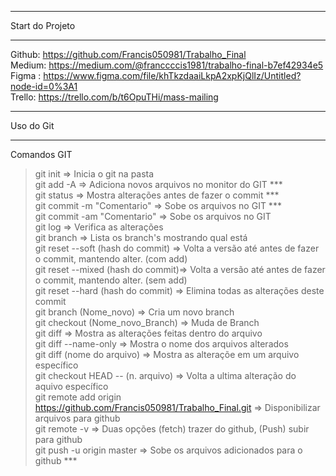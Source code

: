 **********************
Start do Projeto
**********************

Github: https://github.com/Francis050981/Trabalho_Final</br>
Medium: https://medium.com/@franccccis1981/trabalho-final-b7ef42934e5</br>
Figma : https://www.figma.com/file/khTkzdaaiLkpA2xpKjQlIz/Untitled?node-id=0%3A1</br>
Trello: https://trello.com/b/t6OpuTHi/mass-mailing</br>

**********************
Uso do Git
**********************
Comandos GIT</br>
> git init                          => Inicia o git na pasta</br>
> git add -A                        => Adiciona novos arquivos no monitor do GIT ***</br>
> git status                        => Mostra alterações antes de fazer o commit ***</br>
> git commit -m "Comentario"        => Sobe os arquivos no GIT ***</br>
> git commit -am "Comentario"       => Sobe os arquivos no GIT</br>
> git log                           => Verifica as alterações</br>
> git branch                        => Lista os branch's mostrando qual está</br>
> git reset --soft (hash do commit) => Volta a versão até antes de fazer o commit, mantendo alter. (com add)</br>
> git reset --mixed (hash do commit)=> Volta a versão até antes de fazer o commit, mantendo alter. (sem add)</br>
> git reset --hard (hash do commit) => Elimina todas as alterações deste commit</br>
> git branch (Nome_novo)            => Cria um novo branch</br>
> git checkout (Nome_novo_Branch)   => Muda de Branch</br>
> git diff                          => Mostra as alterações feitas dentro do arquivo</br>
> git diff --name-only              => Mostra o nome dos arquivos alterados</br>
> git diff (nome do arquivo)        => Mostra as alteraçõe em um arquivo específico</br>
> git checkout HEAD -- (n. arquivo) => Volta a ultima alteração do aquivo específico</br>
> git remote add origin https://github.com/Francis050981/Trabalho_Final.git => Disponibilizar arquivos para github</br>
> git remote -v                     => Duas opções (fetch) trazer do github, (Push) subir para github</br>
> git push -u origin master         => Sobe os arquivos adicionados para o github ***</br>
